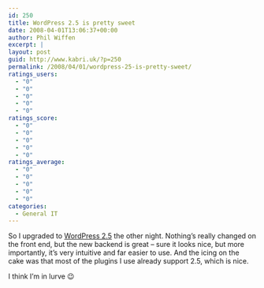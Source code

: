 ```yaml
---
id: 250
title: WordPress 2.5 is pretty sweet
date: 2008-04-01T13:06:37+00:00
author: Phil Wiffen
excerpt: |
layout: post
guid: http://www.kabri.uk/?p=250
permalink: /2008/04/01/wordpress-25-is-pretty-sweet/
ratings_users:
  - "0"
  - "0"
  - "0"
  - "0"
  - "0"
ratings_score:
  - "0"
  - "0"
  - "0"
  - "0"
  - "0"
ratings_average:
  - "0"
  - "0"
  - "0"
  - "0"
  - "0"
categories:
  - General IT
---
```

So I upgraded to [WordPress 2.5](http://wordpress.org/development/2008/03/wordpress-25-brecker/) the other night. Nothing&#8217;s really changed on the front end, but the new backend is great &#8211; sure it looks nice, but more importantly, it&#8217;s very intuitive and far easier to use. And the icing on the cake was that most of the plugins I use already support 2.5, which is nice.

I think I&#8217;m in lurve 😉